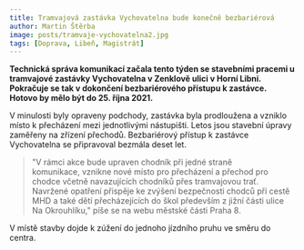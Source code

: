 ```yaml
---
title: Tramvajová zastávka Vychovatelna bude konečně bezbariérová
author: Martin Štěrba
image: posts/tramvaje-vychovatelna2.jpg
tags: [Doprava, Libeň, Magistrát]
---
```


**Technická správa komunikací začala tento týden se stavebními pracemi u tramvajové zastávky Vychovatelna v Zenklově ulici v Horní Libni. Pokračuje se tak v dokončení bezbariérového přístupu k zastávce. Hotovo by mělo být do 25. října 2021.**

V minulosti byly opraveny podchody, zastávka byla prodloužena a vzniklo místo k přecházení mezi jednotlivými nástupišti. Letos jsou stavební úpravy zaměřeny na zřízení přechodů. Bezbariérový přístup k zastávce Vychovatelna se připravoval bezmála deset let.

>"V rámci akce bude upraven chodník při jedné straně komunikace, vznikne nové místo pro přecházení a přechod pro chodce včetně navazujících chodníků přes tramvajovou trať. Navržené opatření přispěje ke zvýšení bezpečnosti chodců při cestě MHD a také dětí přecházejících do škol především z jižní části ulice Na Okrouhlíku," píše se na webu městské části Praha 8.

V místě stavby dojde k zúžení do jednoho jízdního pruhu ve směru do centra. 
